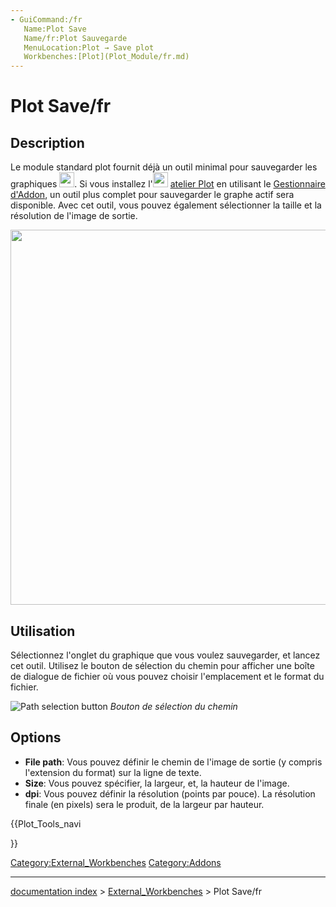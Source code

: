 ```yaml
---
- GuiCommand:/fr
   Name:Plot Save
   Name/fr:Plot Sauvegarde
   MenuLocation:Plot → Save plot
   Workbenches:[Plot](Plot_Module/fr.md)
---
```


# Plot Save/fr

## Description

Le module standard plot fournit déjà un outil minimal pour sauvegarder les graphiques <img alt="" src=images/Matplotlib_save_button.png  style="width:24px;">. Si vous installez l\'<img alt="" src=images/Workbench_Plot.svg  style="width:24px;"> [atelier Plot](Plot_Workbench/fr.md) en utilisant le [Gestionnaire d\'Addon](Std_AddonMgr/fr.md), un outil plus complet pour sauvegarder le graphe actif sera disponible. Avec cet outil, vous pouvez également sélectionner la taille et la résolution de l\'image de sortie.

<img alt="" src=images/Plot_Trigonometric_Example.png  style="width:600px;">

## Utilisation

Sélectionnez l\'onglet du graphique que vous voulez sauvegarder, et lancez cet outil. Utilisez le bouton de sélection du chemin pour afficher une boîte de dialogue de fichier où vous pouvez choisir l\'emplacement et le format du fichier.

![Path selection button](images/Plot_Save_Path.png‎ ) *Bouton de sélection du chemin*

## Options

-   **File path**: Vous pouvez définir le chemin de l\'image de sortie (y compris l\'extension du format) sur la ligne de texte.
-   **Size**: Vous pouvez spécifier, la largeur, et, la hauteur de l\'image.
-   **dpi**: Vous pouvez définir la résolution (points par pouce). La résolution finale (en pixels) sera le produit, de la largeur par hauteur.





{{Plot_Tools_navi

}} 

[Category:External\_Workbenches](Category:External_Workbenches.md) [Category:Addons](Category:Addons.md)

---
[documentation index](../README.md) > [External_Workbenches](Category:External_Workbenches.md) > Plot Save/fr
